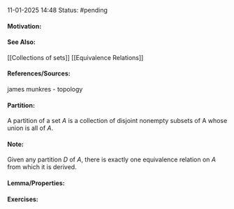 11-01-2025 14:48
Status: #pending
#### Motivation:
#### See Also:
[[Collections of sets]]
[[Equivalence Relations]]
#### References/Sources:
james munkres - topology
#### Partition:
A partition of a set $A$ is a collection of disjoint nonempty subsets of A whose union is all of $A$.
#### Note:
Given any partition $D$ of $A$, there is exactly one equivalence relation on $A$ from which it is derived.
#### Lemma/Properties:
#### Exercises: